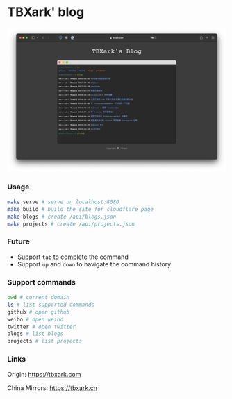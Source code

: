 # TBXark' blog

![](/assets/preview.png)


### Usage
```bash
make serve # serve on localhost:8080
make build # build the site for cloudflare page
make blogs # create /api/blogs.json
make projects # create /api/projects.json
```


### Future
- Support `tab` to complete the command
- Support `up` and `down` to navigate the command history


### Support commands
```bash
pwd # current domain
ls # list supported commands
github # open github
weibo # open weibo
twitter # open twitter
blogs # list blogs
projects # list projects
```


### Links

Origin: https://tbxark.com

China Mirrors: https://tbxark.cn
